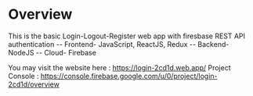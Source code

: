# Overview
This is the basic Login-Logout-Register web app with firesbase REST API authentication
-- Frontend- JavaScript, ReactJS, Redux
-- Backend- NodeJS
-- Cloud- Firebase

You may visit the website here : https://login-2cd1d.web.app/
Project Console : https://console.firebase.google.com/u/0/project/login-2cd1d/overview

